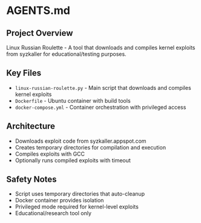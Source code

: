 # AGENTS.md

## Project Overview
Linux Russian Roulette - A tool that downloads and compiles kernel exploits from syzkaller for educational/testing purposes.

## Key Files
- `linux-russian-roulette.py` - Main script that downloads and compiles kernel exploits
- `Dockerfile` - Ubuntu container with build tools
- `docker-compose.yml` - Container orchestration with privileged access

## Architecture
- Downloads exploit code from syzkaller.appspot.com
- Creates temporary directories for compilation and execution
- Compiles exploits with GCC
- Optionally runs compiled exploits with timeout

## Safety Notes
- Script uses temporary directories that auto-cleanup
- Docker container provides isolation
- Privileged mode required for kernel-level exploits
- Educational/research tool only